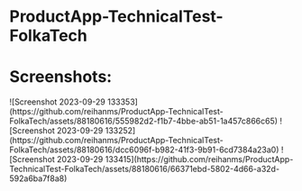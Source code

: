 # ProductApp-TechnicalTest-FolkaTech
<h1>Screenshots:</h1>
![Screenshot 2023-09-29 133353](https://github.com/reihanms/ProductApp-TechnicalTest-FolkaTech/assets/88180616/555982d2-f1b7-4bbe-ab51-1a457c866c65)
![Screenshot 2023-09-29 133252](https://github.com/reihanms/ProductApp-TechnicalTest-FolkaTech/assets/88180616/dcc6096f-b982-41f3-9b91-6cd7384a23a0)
![Screenshot 2023-09-29 133415](https://github.com/reihanms/ProductApp-TechnicalTest-FolkaTech/assets/88180616/66371ebd-5802-4d66-a32d-592a6ba7f8a8)
